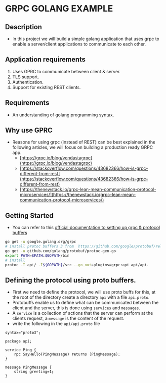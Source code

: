 # GRPC GOLANG EXAMPLE
## Description
- In this project we will build a simple golang application that uses grpc to enable a server/client applications to communicate to each other.

## Application requirements
1. Uses GPRC to communicate between client & server.
2. TLS support.
3. Authentication.
4. Support for existing REST clients. 

## Requirements
- An understanding of golang programming syntax.

## Why use GPRC
- Reasons for using grpc (instead of REST) can be best explained in the following articles, we will focus on building a production ready GRPC app.
    * [https://grpc.io/blog/vendastagrpc](https://grpc.io/blog/vendastagrpc)
    * [https://stackoverflow.com/questions/43682366/how-is-grpc-different-from-rest](https://stackoverflow.com/questions/43682366/how-is-grpc-different-from-rest)
    * [https://thenewstack.io/grpc-lean-mean-communication-protocol-microservices/](https://thenewstack.io/grpc-lean-mean-communication-protocol-microservices/)

## Getting Started 

- You can refer to this [official documentation to setting up grpc & protocol buffers](https://grpc.io/docs/quickstart/go.html) 

```bash
go get -u google.golang.org/grpc
# install protoc buffers 3 from  https://github.com/google/protobuf/releases
go get -u github.com/golang/protobuf/protoc-gen-go
export PATH=$PATH:$GOPATH/bin
# install
protoc -I api/ -I${GOPATH}/src --go_out=plugins=grpc:api api/api.

```

## Defining the protocol using proto buffers.
- First we need to define the protocol, we will use proto buffs for this, at the root of the directory create a directory `api` with a file `api.proto`.
- Protobuffs enable us to define what can be communicated between the client and the server, this is done using `services` and `messages`.
- A `service` is a collection of actions that the server can perform at the clients request, a `message` is the content of the request.
- write the following in the `api/api.proto` file
```proto3
syntax="proto3";

package api;

service Ping {
    rpc SayHello(PingMessage) returns (PingMessage);
}

message PingMessage {
    string greeting=1;
}
``` 



